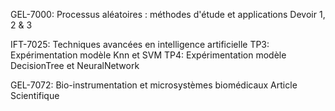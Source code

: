 GEL-7000: Processus aléatoires : méthodes d'étude et applications
  Devoir 1, 2 & 3

IFT-7025: Techniques avancées en intelligence artificielle
  TP3: Expérimentation modèle Knn et SVM
  TP4: Expérimentation modèle DecisionTree et NeuralNetwork
  
GEL-7072: Bio-instrumentation et microsystèmes biomédicaux
  Article Scientifique
